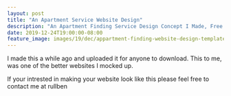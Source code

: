 ```yaml
---
layout: post
title: "An Apartment Service Website Design"
description: "An Apartment Finding Service Design Concept I Made, Free To Download For Adobe XD"
date: 2019-12-24T19:00:00-08:00
feature_image: images/19/dec/appartment-finding-website-design-template.jpg
---
```


I made this a while ago and uploaded it for anyone to download. This to me, was one of the better websites I mocked up. 

If your intrested in making your website look like this please feel free to contact me at rullben
